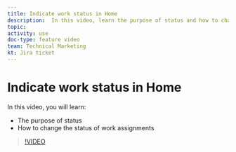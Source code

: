 ```yaml
---
title: Indicate work status in Home
description:  In this video, learn the purpose of status and how to change the status of work assignments.
topic:
activity: use
doc-type: feature video
team: Technical Marketing
kt: Jira ticket
---
```

# Indicate work status in Home

In this video, you will learn:

* The purpose of status
* How to change the status of work assignments

>[!VIDEO](https://video.tv.adobe.com/v/335101/?quality=12)

